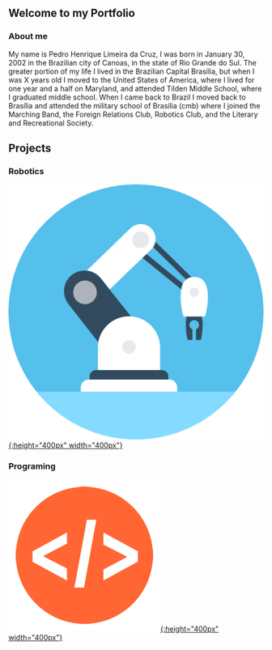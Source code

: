 ## Welcome to my Portfolio

### About me

My name is Pedro Henrique Limeira da Cruz, I was born in January 30, 2002 in the Brazilian city of Canoas, in the
state of Rio Grande do Sul.
	The greater portion of my life I lived in the Brazilian Capital Brasília, but when I was X years old I moved to the 
United States of America, where I lived for one year and a half on Maryland, and attended Tilden Middle School, where I 
graduated middle school.
	When I came back to Brazil I moved back to Brasília and attended the military school of Brasília (cmb) where I joined
the Marching Band, the Foreign Relations Club, Robotics Club, and the Literary and Recreational Society.



## Projects


### Robotics

[![button](/Images/Robotics/RobotArm.png){:height="400px" width="400px"}](https://pedro4064.github.io/Portfolio/test.html)


### Programing 

[![Programing](/Images/Programing/code.png){:height="400px" width="400px"}](https://pedro4064.github.io/Portfolio/test.html)
